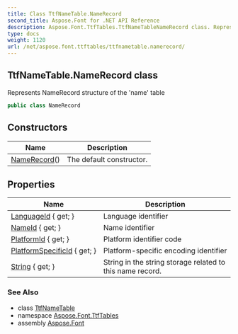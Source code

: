 ```yaml
---
title: Class TtfNameTable.NameRecord
second_title: Aspose.Font for .NET API Reference
description: Aspose.Font.TtfTables.TtfNameTableNameRecord class. Represents NameRecord structure of the name table
type: docs
weight: 1120
url: /net/aspose.font.ttftables/ttfnametable.namerecord/
---
```

## TtfNameTable.NameRecord class

Represents NameRecord structure of the 'name' table

```csharp
public class NameRecord
```

## Constructors

| Name | Description |
| --- | --- |
| [NameRecord](../../aspose.font.ttftables/ttfnametable.namerecord/.ctor)() | The default constructor. |

## Properties

| Name | Description |
| --- | --- |
| [LanguageId](../../aspose.font.ttftables/ttfnametable.namerecord/languageid) { get; } | Language identifier |
| [NameId](../../aspose.font.ttftables/ttfnametable.namerecord/nameid) { get; } | Name identifier |
| [PlatformId](../../aspose.font.ttftables/ttfnametable.namerecord/platformid) { get; } | Platform identifier code |
| [PlatformSpecificId](../../aspose.font.ttftables/ttfnametable.namerecord/platformspecificid) { get; } | Platform-specific encoding identifier |
| [String](../../aspose.font.ttftables/ttfnametable.namerecord/string) { get; } | String in the string storage related to this name record. |

### See Also

* class [TtfNameTable](../ttfnametable/)
* namespace [Aspose.Font.TtfTables](../../aspose.font.ttftables/)
* assembly [Aspose.Font](../../)


